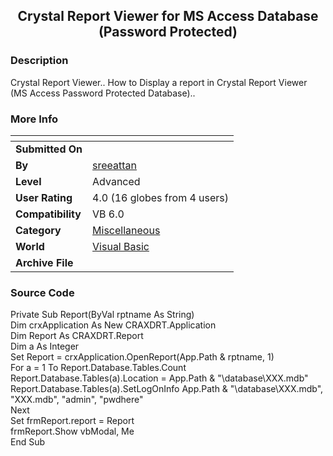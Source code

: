 ﻿<div align="center">

## Crystal Report Viewer for MS Access Database \(Password Protected\)


</div>

### Description

Crystal Report Viewer.. How to Display a report in Crystal Report Viewer (MS Access Password Protected Database)..
 
### More Info
 


<span>             |<span>
---                |---
**Submitted On**   |
**By**             |[sreeattan](https://github.com/Planet-Source-Code/PSCIndex/blob/master/ByAuthor/sreeattan.md)
**Level**          |Advanced
**User Rating**    |4.0 (16 globes from 4 users)
**Compatibility**  |VB 6\.0
**Category**       |[Miscellaneous](https://github.com/Planet-Source-Code/PSCIndex/blob/master/ByCategory/miscellaneous__1-1.md)
**World**          |[Visual Basic](https://github.com/Planet-Source-Code/PSCIndex/blob/master/ByWorld/visual-basic.md)
**Archive File**   |[](https://github.com/Planet-Source-Code/sreeattan-crystal-report-viewer-for-ms-access-database-password-protected__1-34084/archive/master.zip)





### Source Code

Private Sub Report(ByVal rptname As String) <br>
Dim crxApplication As New CRAXDRT.Application<br>
Dim Report As CRAXDRT.Report <br>
Dim a As Integer<br>
Set Report = crxApplication.OpenReport(App.Path & rptname, 1)<br>
For a = 1 To Report.Database.Tables.Count<br>
 Report.Database.Tables(a).Location = App.Path & "\database\XXX.mdb"<br>
Report.Database.Tables(a).SetLogOnInfo App.Path & "\database\XXX.mdb", "XXX.mdb", "admin", "pwdhere"<br>
Next<br>
Set frmReport.report = Report<br>
frmReport.Show vbModal, Me <br>
End Sub<br>

